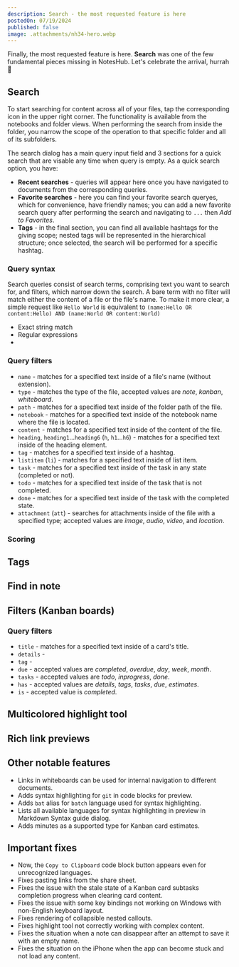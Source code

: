 ```yaml
---
description: Search - the most requested feature is here
postedOn: 07/19/2024
published: false
image: .attachments/nh34-hero.webp
---
```


Finally, the most requested feature is here. **Search** was one of the few fundamental pieces missing in NotesHub. Let's celebrate the arrival, hurrah 🎉

## Search

To start searching for content across all of your files, tap the corresponding icon in the upper right corner. The functionality is available from the notebooks and folder views. When performing the search from inside the folder, you narrow the scope of the operation to that specific folder and all of its subfolders.

The search dialog has a main query input field and 3 sections for a quick search that are visable any time when query is empty.
As a quick search option, you have:
- **Recent searches** - queries will appear here once you have navigated to documents from the corresponding queries.
- **Favorite searches** - here you can find your favorite search queryes, which for convenience, have friendly names; you can add a new favorite search query after performing the search and navigating to `...` then _Add to Favorites_.
- **Tags** - in the final section, you can find all available hashtags for the giving scope; nested tags will be represented in the hierarchical structure; once selected, the search will be performed for a specific hashtag.

### Query syntax
Search queries consist of search terms, comprising text you want to search for, and filters, which narrow down the search.
A bare term with no filter will match either the content of a file or the file's name.
To make it more clear, a simple request like `Hello World` is equivalent to `(name:Hello OR content:Hello) AND (name:World OR content:World)`

- Exact string match
- Regular expressions
-

### Query filters
- `name` - matches for a specified text inside of a file's name (without extension).
- `type` - matches the type of the file, accepted values are _note_, _kanban_, _whiteboard_.
- `path` - matches for a specified text inside of the folder path of the file.
- `notebook` - matches for a specified text inside of the notebook name where the file is located.
- `content` - matches for a specified text inside of the content of the file.
- `heading`, `heading1`...`heading6` (`h`, `h1`...`h6`) - matches for a specified text inside of the heading element.
- `tag` - matches for a specified text inside of a hashtag.
- `listitem` (`li`) - matches for a specified text inside of list item.
- `task` - matches for a specified text inside of the task in any state (completed or not).
- `todo` - matches for a specified text inside of the task that is not completed.
- `done` - matches for a specified text inside of the task with the completed state.
- `attachment` (`att`) - searches for attachments inside of the file with a specified type; accepted values are _image_, _audio_, _video_, and _location_.

### Scoring

## Tags

## Find in note

## Filters (Kanban boards)

### Query filters
- `title` - matches for a specified text inside of a card's title.
- `details` -
- `tag` -
- `due` - accepted values are _completed_, _overdue_, _day_, _week_, _month_.
- `tasks` - accepted values are _todo_, _inprogress_, _done_.
- `has` - accepted values are _details_, _tags_, _tasks_, _due_, _estimates_.
- `is` - accepted value is _completed_.

## Multicolored highlight tool

## Rich link previews

## Other notable features

- Links in whiteboards can be used for internal navigation to different documents.
- Adds syntax highlighting for `git` in code blocks for preview.
- Adds `bat` alias for `batch` language used for syntax highlighting.
- Lists all available languages for syntax highlighting in preview in Markdown Syntax guide dialog.
- Adds minutes as a supported type for Kanban card estimates.

## Important fixes
- Now, the `Copy to Clipboard` code block button appears even for unrecognized languages.
- Fixes pasting links from the share sheet.
- Fixes the issue with the stale state of a Kanban card subtasks completion progress when clearing card content.
- Fixes the issue with some key bindings not working on Windows with non-English keyboard layout.
- Fixes rendering of collapsible nested callouts.
- Fixes highlight tool not correctly working with complex content.
- Fixes the situation when a note can disappear after an attempt to save it with an empty name.
- Fixes the situation on the iPhone when the app can become stuck and not load any content.
